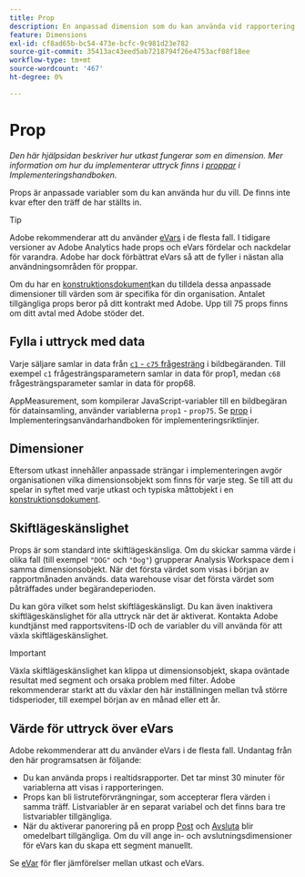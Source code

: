 ```yaml
---
title: Prop
description: En anpassad dimension som du kan använda vid rapportering.
feature: Dimensions
exl-id: cf8ad65b-bc54-473e-bcfc-9c981d23e782
source-git-commit: 35413ac43eed5ab7218794f26e4753acf08f18ee
workflow-type: tm+mt
source-wordcount: '467'
ht-degree: 0%

---
```


# Prop

*Den här hjälpsidan beskriver hur utkast fungerar som en dimension. Mer information om hur du implementerar uttryck finns i [proppar](/help/implement/vars/page-vars/prop.md) i Implementeringshandboken.*

Props är anpassade variabler som du kan använda hur du vill. De finns inte kvar efter den träff de har ställts in.

>[!TIP]
>
>Adobe rekommenderar att du använder [eVars](evar.md) i de flesta fall. I tidigare versioner av Adobe Analytics hade props och eVars fördelar och nackdelar för varandra. Adobe har dock förbättrat eVars så att de fyller i nästan alla användningsområden för proppar.

Om du har en [konstruktionsdokument](/help/implement/prepare/solution-design.md)kan du tilldela dessa anpassade dimensioner till värden som är specifika för din organisation. Antalet tillgängliga props beror på ditt kontrakt med Adobe. Upp till 75 props finns om ditt avtal med Adobe stöder det.

## Fylla i uttryck med data

Varje säljare samlar in data från [`c1` - `c75` frågesträng](/help/implement/validate/query-parameters.md) i bildbegäranden. Till exempel `c1` frågesträngsparametern samlar in data för prop1, medan `c68` frågesträngsparameter samlar in data för prop68.

AppMeasurement, som kompilerar JavaScript-variabler till en bildbegäran för datainsamling, använder variablerna `prop1` - `prop75`. Se [prop](/help/implement/vars/page-vars/prop.md) i Implementeringsanvändarhandboken för implementeringsriktlinjer.

## Dimensioner

Eftersom utkast innehåller anpassade strängar i implementeringen avgör organisationen vilka dimensionsobjekt som finns för varje steg. Se till att du spelar in syftet med varje utkast och typiska måttobjekt i en [konstruktionsdokument](/help/implement/prepare/solution-design.md).

## Skiftlägeskänslighet

Props är som standard inte skiftlägeskänsliga. Om du skickar samma värde i olika fall (till exempel `"DOG"` och `"Dog"`) grupperar Analysis Workspace dem i samma dimensionsobjekt. När det första värdet som visas i början av rapportmånaden används. data warehouse visar det första värdet som påträffades under begärandeperioden.

Du kan göra vilket som helst skiftlägeskänsligt. Du kan även inaktivera skiftlägeskänslighet för alla uttryck när det är aktiverat. Kontakta Adobe kundtjänst med rapportsvitens-ID och de variabler du vill använda för att växla skiftlägeskänslighet.

>[!IMPORTANT]
>
>Växla skiftlägeskänslighet kan klippa ut dimensionsobjekt, skapa oväntade resultat med segment och orsaka problem med filter. Adobe rekommenderar starkt att du växlar den här inställningen mellan två större tidsperioder, till exempel början av en månad eller ett år.

## Värde för uttryck över eVars

Adobe rekommenderar att du använder eVars i de flesta fall. Undantag från den här programsatsen är följande:

* Du kan använda props i realtidsrapporter. Det tar minst 30 minuter för variablerna att visas i rapporteringen.
* Props kan bli listruteförvrängningar, som accepterar flera värden i samma träff. Listvariabler är en separat variabel och det finns bara tre listvariabler tillgängliga.
* När du aktiverar panorering på en propp [Post](entry-dimensions.md) och [Avsluta](exit-dimensions.md) blir omedelbart tillgängliga. Om du vill ange in- och avslutningsdimensioner för eVars kan du skapa ett segment manuellt.

Se [eVar](evar.md) för fler jämförelser mellan utkast och eVars.
